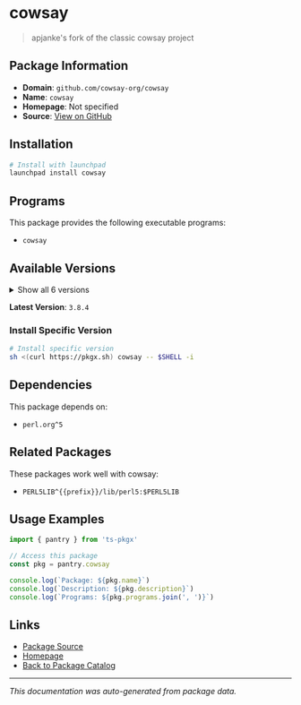 # cowsay

> apjanke's fork of the classic cowsay project

## Package Information

- **Domain**: `github.com/cowsay-org/cowsay`
- **Name**: `cowsay`
- **Homepage**: Not specified
- **Source**: [View on GitHub](https://github.com/pkgxdev/pantry/tree/main/projects/github.com/cowsay-org/cowsay/package.yml)

## Installation

```bash
# Install with launchpad
launchpad install cowsay
```

## Programs

This package provides the following executable programs:

- `cowsay`

## Available Versions

<details>
<summary>Show all 6 versions</summary>

- `3.8.4`, `3.8.3`, `3.8.2`, `3.8.1`, `3.8.0`
- `3.7.0`

</details>

**Latest Version**: `3.8.4`

### Install Specific Version

```bash
# Install specific version
sh <(curl https://pkgx.sh) cowsay -- $SHELL -i
```

## Dependencies

This package depends on:

- `perl.org^5`

## Related Packages

These packages work well with cowsay:

- `PERL5LIB^{{prefix}}/lib/perl5:$PERL5LIB`

## Usage Examples

```typescript
import { pantry } from 'ts-pkgx'

// Access this package
const pkg = pantry.cowsay

console.log(`Package: ${pkg.name}`)
console.log(`Description: ${pkg.description}`)
console.log(`Programs: ${pkg.programs.join(', ')}`)
```

## Links

- [Package Source](https://github.com/pkgxdev/pantry/tree/main/projects/github.com/cowsay-org/cowsay/package.yml)
- [Homepage](#)
- [Back to Package Catalog](../../../package-catalog.md)

---

*This documentation was auto-generated from package data.*
